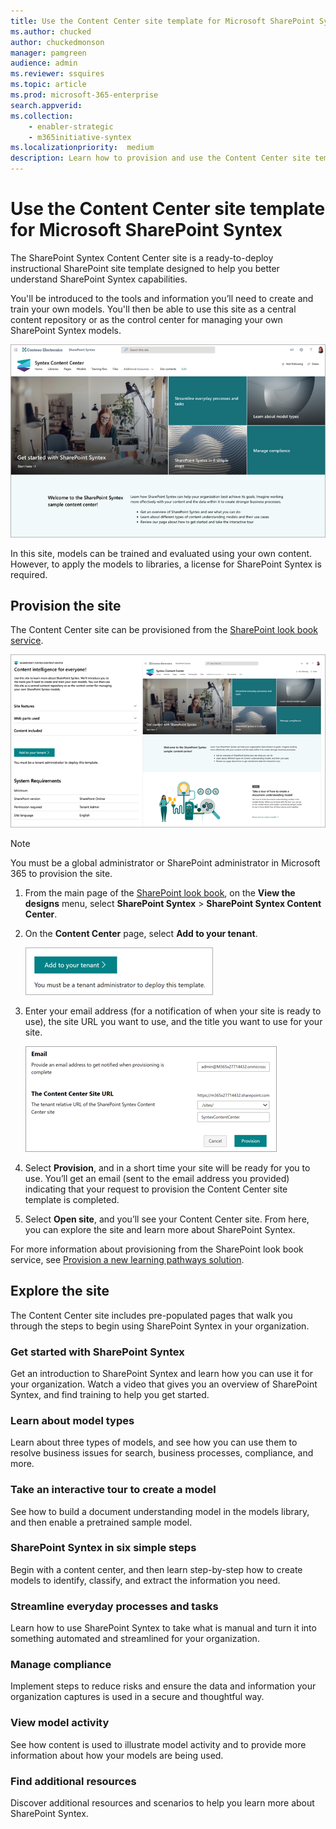 ```yaml
---
title: Use the Content Center site template for Microsoft SharePoint Syntex
ms.author: chucked
author: chuckedmonson
manager: pamgreen
audience: admin
ms.reviewer: ssquires
ms.topic: article
ms.prod: microsoft-365-enterprise
search.appverid: 
ms.collection: 
    - enabler-strategic
    - m365initiative-syntex
ms.localizationpriority:  medium
description: Learn how to provision and use the Content Center site template in Microsoft SharePoint Syntex.
---
```


# Use the Content Center site template for Microsoft SharePoint Syntex

The SharePoint Syntex Content Center site is a ready-to-deploy instructional SharePoint site template designed to help you better understand SharePoint Syntex capabilities.

You'll be introduced to the tools and information you’ll need to create and train your own models. You'll then be able to use this site as a central content repository or as the control center for managing your own SharePoint Syntex models.

![Screenshot of the Content Center site template home page.](../media/content-understanding/content-center-site-home-page.png)

In this site, models can be trained and evaluated using your own content. However, to apply the models to libraries, a license for SharePoint Syntex is required.  

## Provision the site

The Content Center site can be provisioned from the [SharePoint look book service](https://lookbook.microsoft.com/).

![Screenshot of the Content Center site template provisioning page.](../media/content-understanding/content-center-site-provisioning-page.png)

> [!NOTE]
> You must be a global administrator or SharePoint administrator in Microsoft 365 to provision the site.

1. From the main page of the [SharePoint look book](https://lookbook.microsoft.com/), on the **View the designs** menu, select **SharePoint Syntex** > **SharePoint Syntex Content Center**.

2. On the **Content Center** page, select **Add to your tenant**.

    ![Screenshot of the Add to your tenant button on the Content Center site template provisioning page.](../media/content-understanding/content-center-site-add-to-your-tenant.png)

3. Enter your email address (for a notification of when your site is ready to use), the site URL you want to use, and the title you want to use for your site. 

    ![Screenshot of the information section of the Content Center site template provisioning page.](../media/content-understanding/content-center-email-and-url.png)

4. Select **Provision**, and in a short time your site will be ready for you to use. You’ll get an email (sent to the email address you provided) indicating that your request to provision the Content Center site template is completed.

5. Select **Open site**, and you’ll see your Content Center site. From here, you can explore the site and learn more about SharePoint Syntex. 

For more information about provisioning from the SharePoint look book service, see [Provision a new learning pathways solution](/office365/customlearning/custom_provision).

## Explore the site

The Content Center site includes pre-populated pages that walk you through the steps to begin using SharePoint Syntex in your organization. 

### Get started with SharePoint Syntex

Get an introduction to SharePoint Syntex and learn how you can use it for your organization. Watch a video that gives you an overview of SharePoint Syntex, and find training to help you get started.

### Learn about model types

Learn about three types of models, and see how you can use them to resolve business issues for search, business processes, compliance, and more.

### Take an interactive tour to create a model

See how to build a document understanding model in the models library, and then enable a pretrained sample model.

### SharePoint Syntex in six simple steps

Begin with a content center, and then learn step-by-step how to create models to identify, classify, and extract the information you need.

### Streamline everyday processes and tasks

Learn how to use SharePoint Syntex to take what is manual and turn it into something automated and streamlined for your organization.

### Manage compliance

Implement steps to reduce risks and ensure the data and information your organization captures is used in a secure and thoughtful way.

### View model activity

See how content is used to illustrate model activity and to provide more information about how your models are being used.

### Find additional resources

Discover additional resources and scenarios to help you learn more about SharePoint Syntex.


